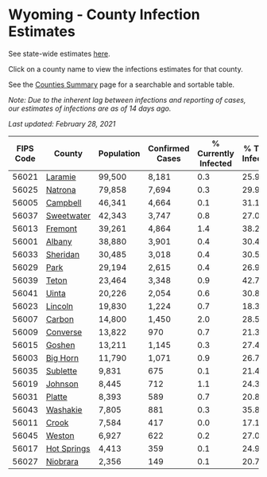 # Wyoming - County Infection Estimates

See state-wide estimates [here](/infections/us-wy).

Click on a county name to view the infections estimates for that county.

See the [Counties Summary](/infections/summary-counties) page for a searchable and sortable table.

*Note: Due to the inherent lag between infections and reporting of cases, our estimates of infections are as of 14 days ago.*

*Last updated: February 28, 2021*

|   FIPS Code |                     County |   Population |   Confirmed Cases |   % Currently Infected |   % Total Infected |
|-------------|----------------------------|--------------|-------------------|------------------------|--------------------|
|       56021 |         [Laramie](laramie) |       99,500 |             8,181 |                    0.3 |               25.9 |
|       56025 |         [Natrona](natrona) |       79,858 |             7,694 |                    0.3 |               29.9 |
|       56005 |       [Campbell](campbell) |       46,341 |             4,664 |                    0.1 |               31.1 |
|       56037 |   [Sweetwater](sweetwater) |       42,343 |             3,747 |                    0.8 |               27.0 |
|       56013 |         [Fremont](fremont) |       39,261 |             4,864 |                    1.4 |               38.2 |
|       56001 |           [Albany](albany) |       38,880 |             3,901 |                    0.4 |               30.4 |
|       56033 |       [Sheridan](sheridan) |       30,485 |             3,018 |                    0.4 |               30.5 |
|       56029 |               [Park](park) |       29,194 |             2,615 |                    0.4 |               26.9 |
|       56039 |             [Teton](teton) |       23,464 |             3,348 |                    0.9 |               42.7 |
|       56041 |             [Uinta](uinta) |       20,226 |             2,054 |                    0.6 |               30.8 |
|       56023 |         [Lincoln](lincoln) |       19,830 |             1,224 |                    0.7 |               18.3 |
|       56007 |           [Carbon](carbon) |       14,800 |             1,450 |                    2.0 |               28.5 |
|       56009 |       [Converse](converse) |       13,822 |               970 |                    0.7 |               21.3 |
|       56015 |           [Goshen](goshen) |       13,211 |             1,145 |                    0.3 |               27.4 |
|       56003 |       [Big Horn](big-horn) |       11,790 |             1,071 |                    0.9 |               26.7 |
|       56035 |       [Sublette](sublette) |        9,831 |               675 |                    0.1 |               21.4 |
|       56019 |         [Johnson](johnson) |        8,445 |               712 |                    1.1 |               24.3 |
|       56031 |           [Platte](platte) |        8,393 |               589 |                    0.7 |               20.8 |
|       56043 |       [Washakie](washakie) |        7,805 |               881 |                    0.3 |               35.8 |
|       56011 |             [Crook](crook) |        7,584 |               417 |                    0.0 |               17.1 |
|       56045 |           [Weston](weston) |        6,927 |               622 |                    0.2 |               27.0 |
|       56017 | [Hot Springs](hot-springs) |        4,413 |               359 |                    0.1 |               24.9 |
|       56027 |       [Niobrara](niobrara) |        2,356 |               149 |                    0.1 |               20.7 |